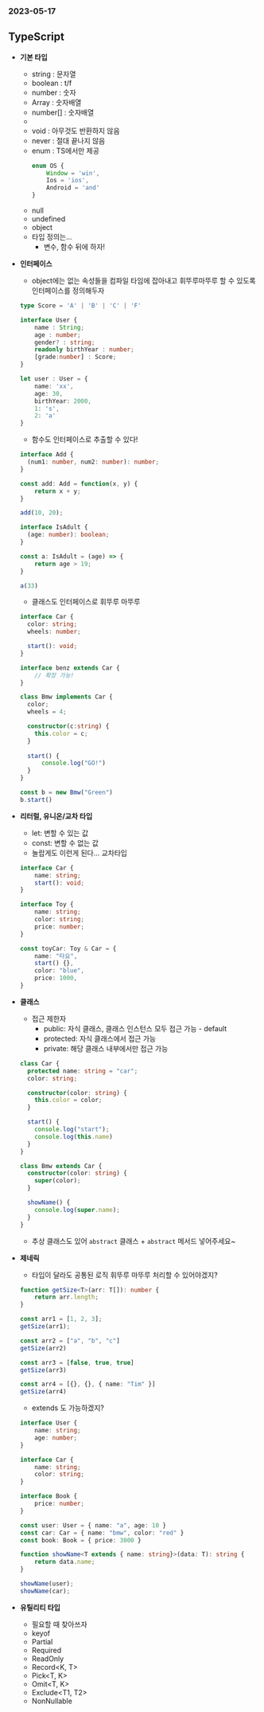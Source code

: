 ### 2023-05-17

## TypeScript
- **기본 타입**
  - string : 문자열
  - boolean : t/f
  - number : 숫자
  - Array<number> : 숫자배열
  - number[] : 숫자배열
  - [string, number]: 튜플
  - void : 아무것도 반환하지 않음
  - never : 절대 끝나지 않음
  - enum : TS에서만 제공
    ```typescript
    enum OS {
        Window = 'win',
        Ios = 'ios',
        Android = 'and'
    }
    ```
  - null
  - undefined
  - object
  - 타입 정의는...
    - 변수, 함수 뒤에 하자!

- **인터페이스**
  - object에는 없는 속성들을 컴파일 타임에 잡아내고 휘뚜루마뚜루 할 수 있도록 인터페이스를 정의해두자
  ```typescript
  type Score = 'A' | 'B' | 'C' | 'F'
  
  interface User {
      name : String;
      age : number;
      gender? : string;
      readonly birthYear : number;
      [grade:number] : Score;
  }
  
  let user : User = {
      name: 'xx',
      age: 30,
      birthYear: 2000,
      1: 's',
      2: 'a'
  }
  ```
  - 함수도 인터페이스로 추출할 수 있다!
  ```typescript
  interface Add {
    (num1: number, num2: number): number;
  }
  
  const add: Add = function(x, y) {
      return x + y;
  }
  
  add(10, 20);
  
  interface IsAdult {
    (age: number): boolean;
  }
  
  const a: IsAdult = (age) => {
      return age > 19;
  }
  
  a(33)
  ```
  - 클래스도 인터페이스로 휘뚜루 마뚜루
  ```typescript
  interface Car {
    color: string;
    wheels: number;
  
    start(): void;
  }
  
  interface benz extends Car {
      // 확장 가능!
  }
  
  class Bmw implements Car {
    color;
    wheels = 4;
  
    constructor(c:string) {
      this.color = c;
    }
    
    start() {
        console.log("GO!")
    }
  }
  
  const b = new Bmw("Green")
  b.start()
  ```
    
- **리터럴, 유니온/교차 타입**
  - let: 변할 수 있는 값
  - const: 변할 수 없는 값
  - 놀랍게도 이런게 된다... 교차타입
  ```typescript
  interface Car {
      name: string;
      start(): void;
  }
  
  interface Toy {
      name: string;
      color: string;
      price: number;
  }
  
  const toyCar: Toy & Car = {
      name: "타요",
      start() {},
      color: "blue",
      price: 1000, 
  }
  ```
  
- **클래스**
  - 접근 제한자
    - public: 자식 클래스, 클래스 인스턴스 모두 접근 가능 - default
    - protected: 자식 클래스에서 접근 가능
    - private: 해당 클래스 내부에서만 접근 가능
  ```typescript
  class Car {
    protected name: string = "car";
    color: string;
  
    constructor(color: string) {
      this.color = color;
    }
  
    start() {
      console.log("start");
      console.log(this.name)
    }
  }
  
  class Bmw extends Car {
    constructor(color: string) {
      super(color);
    }
  
    showName() {
      console.log(super.name);
    }
  }
  ```
  - 추상 클래스도 있어 `abstract` 클래스 + `abstract` 메서드 넣어주세요~

- **제네릭**
  - 타입이 달라도 공통된 로직 휘뚜루 마뚜루 처리할 수 있어야겠지?
  ```typescript
  function getSize<T>(arr: T[]): number {
      return arr.length;
  }
  
  const arr1 = [1, 2, 3];
  getSize(arr1);
  
  const arr2 = ["a", "b", "c"]
  getSize(arr2)
  
  const arr3 = [false, true, true]
  getSize(arr3)
  
  const arr4 = [{}, {}, { name: "Tim" }]
  getSize(arr4)
  ```
  - extends 도 가능하겠지?
  ```typescript
  interface User {
      name: string;
      age: number;
  }
  
  interface Car {
      name: string;
      color: string;
  }
  
  interface Book {
      price: number;
  }
  
  const user: User = { name: "a", age: 10 }
  const car: Car = { name: "bmw", color: "red" }
  const book: Book = { price: 3000 }
  
  function showName<T extends { name: string}>(data: T): string {
      return data.name;
  }
  
  showName(user);
  showName(car);
  ```

- **유틸리티 타입**
  - 필요할 때 찾아쓰자
  - keyof
  - Partial<T>
  - Required<T>
  - ReadOnly<T>
  - Record<K, T>
  - Pick<T, K>
  - Omit<T, K>
  - Exclude<T1, T2>
  - NonNullable<Type>